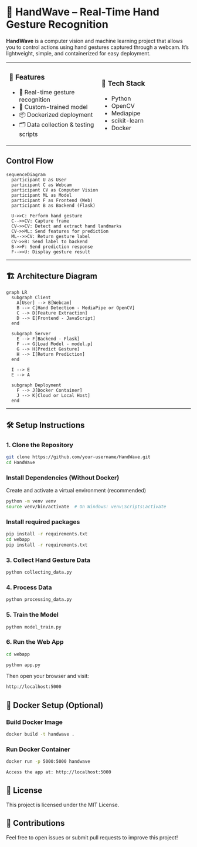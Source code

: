 # 🤚 HandWave – Real-Time Hand Gesture Recognition

**HandWave** is a computer vision and machine learning project that allows you to control actions using hand gestures captured through a webcam. It’s lightweight, simple, and containerized for easy deployment.

<table>
<tr>
<td width="50%">

### 🚀 Features

- 🎥 Real-time gesture recognition  
- 🧠 Custom-trained model  
- 📦 Dockerized deployment  
- 🗂️ Data collection & testing scripts  

</td>
<td width="50%">

### 🧰 Tech Stack

- Python  
- OpenCV  
- Mediapipe  
- scikit-learn  
- Docker  

</td>
</tr>
</table>



## Control Flow 

```mermaid
sequenceDiagram
  participant U as User
  participant C as Webcam
  participant CV as Computer Vision
  participant ML as Model
  participant F as Frontend (Web)
  participant B as Backend (Flask)
  
  U->>C: Perform hand gesture
  C-->>CV: Capture frame
  CV->>CV: Detect and extract hand landmarks
  CV->>ML: Send features for prediction
  ML-->>CV: Return gesture label
  CV->>B: Send label to backend
  B->>F: Send prediction response
  F-->>U: Display gesture result
```

---


## 🏗️ Architecture Diagram

```mermaid
graph LR
  subgraph Client
    A[User] --> B[Webcam]
    B --> C[Hand Detection - MediaPipe or OpenCV]
    C --> D[Feature Extraction]
    D --> E[Frontend - JavaScript]
  end

  subgraph Server
    E --> F[Backend - Flask]
    F --> G[Load Model - model.p]
    G --> H[Predict Gesture]
    H --> I[Return Prediction]
  end

  I --> E
  E --> A

  subgraph Deployment
    F --> J[Docker Container]
    J --> K[Cloud or Local Host]
  end

```

---


## 🛠️ Setup Instructions

### 1. Clone the Repository

```bash
git clone https://github.com/your-username/HandWave.git
cd HandWave
```
### Install Dependencies (Without Docker)
Create and activate a virtual environment (recommended)
```bash
python -m venv venv
source venv/bin/activate  # On Windows: venv\Scripts\activate
```

### Install required packages

```bash
pip install -r requirements.txt
cd webapp
pip install -r requirements.txt
```

### 3. Collect Hand Gesture Data

```bash
python collecting_data.py
```

### 4. Process Data

```bash
python processing_data.py
```
### 5. Train the Model

```bash
python model_train.py
```
### 6. Run the Web App
```bash
cd webapp

python app.py
```

Then open your browser and visit:

```bash
http://localhost:5000
```

## 🐳 Docker Setup (Optional)

### Build Docker Image

```bash
docker build -t handwave .
```

### Run Docker Container

```bash
docker run -p 5000:5000 handwave
```
```bash
Access the app at: http://localhost:5000
```
## 📄 License

This project is licensed under the MIT License.

## 🙌 Contributions

Feel free to open issues or submit pull requests to improve this project!

